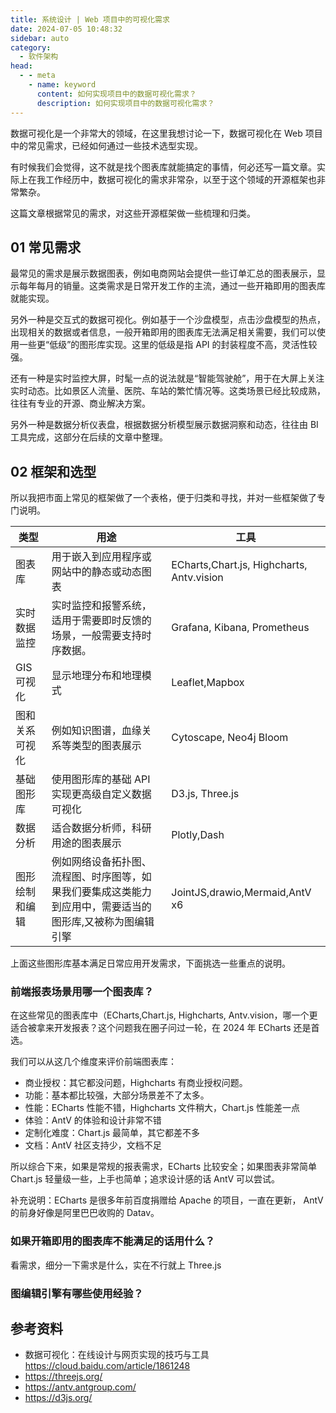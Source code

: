 ```yaml
---
title: 系统设计 | Web 项目中的可视化需求
date: 2024-07-05 10:48:32
sidebar: auto
category:
  - 软件架构
head:
  - - meta
    - name: keyword
      content: 如何实现项目中的数据可视化需求？
      description: 如何实现项目中的数据可视化需求？
---
```


数据可视化是一个非常大的领域，在这里我想讨论一下，数据可视化在 Web 项目中的常见需求，已经如何通过一些技术选型实现。

有时候我们会觉得，这不就是找个图表库就能搞定的事情，何必还写一篇文章。实际上在我工作经历中，数据可视化的需求非常杂，以至于这个领域的开源框架也非常繁杂。

这篇文章根据常见的需求，对这些开源框架做一些梳理和归类。

## 01 常见需求

最常见的需求是展示数据图表，例如电商网站会提供一些订单汇总的图表展示，显示每年每月的销量。这类需求是日常开发工作的主流，通过一些开箱即用的图表库就能实现。

另外一种是交互式的数据可视化。例如基于一个沙盘模型，点击沙盘模型的热点，出现相关的数据或者信息，一般开箱即用的图表库无法满足相关需要，我们可以使用一些更“低级”的图形库实现。这里的低级是指 API 的封装程度不高，灵活性较强。

还有一种是实时监控大屏，时髦一点的说法就是“智能驾驶舱”，用于在大屏上关注实时动态。比如景区人流量、医院、车站的繁忙情况等。这类场景已经比较成熟，往往有专业的开源、商业解决方案。

另外一种是数据分析仪表盘，根据数据分析模型展示数据洞察和动态，往往由 BI 工具完成，这部分在后续的文章中整理。

## 02 框架和选型

所以我把市面上常见的框架做了一个表格，便于归类和寻找，并对一些框架做了专门说明。

| 类型      | 用途                                               | 工具                                        |
|---------|--------------------------------------------------|-------------------------------------------|
| 图表库     | 用于嵌入到应用程序或网站中的静态或动态图表                            | ECharts,Chart.js, Highcharts, Antv.vision |
| 实时数据监控  | 实时监控和报警系统，适用于需要即时反馈的场景，一般需要支持时序数据。               | Grafana, Kibana, Prometheus               |
| GIS 可视化 | 显示地理分布和地理模式                                      | Leaflet,Mapbox                            | 
| 图和关系可视化 | 例如知识图谱，血缘关系等类型的图表展示                              | Cytoscape, Neo4j Bloom                    |
| 基础图形库   | 使用图形库的基础 API 实现更高级自定义数据可视化                       | D3.js, Three.js                           |
| 数据分析    | 适合数据分析师，科研用途的图表展示                                | Plotly,Dash                               |
| 图形绘制和编辑 | 例如网络设备拓扑图、流程图、时序图等，如果我们要集成这类能力到应用中，需要适当的图形库,又被称为图编辑引擎 | JointJS,drawio,Mermaid,AntV x6    |

上面这些图形库基本满足日常应用开发需求，下面挑选一些重点的说明。

### 前端报表场景用哪一个图表库？

在这些常见的图表库中（ECharts,Chart.js, Highcharts, Antv.vision，哪一个更适合被拿来开发报表？这个问题我在圈子问过一轮，在 2024 年 ECharts 还是首选。

我们可以从这几个维度来评价前端图表库：

- 商业授权：其它都没问题，Highcharts 有商业授权问题。
- 功能：基本都比较强，大部分场景差不了太多。
- 性能：ECharts 性能不错，Highcharts 文件稍大，Chart.js 性能差一点
- 体验：AntV 的体验和设计非常不错
- 定制化难度：Chart.js 最简单，其它都差不多
- 文档：AntV 社区支持少，文档不足

所以综合下来，如果是常规的报表需求，ECharts 比较安全；如果图表非常简单 Chart.js 轻量级一些，上手也简单；追求设计感的话 AntV 可以尝试。

补充说明：ECharts 是很多年前百度捐赠给 Apache 的项目，一直在更新， AntV 的前身好像是阿里巴巴收购的 Datav。

### 如果开箱即用的图表库不能满足的话用什么？

看需求，细分一下需求是什么，实在不行就上 Three.js 





### 图编辑引擎有哪些使用经验？


## 参考资料

- 数据可视化：在线设计与网页实现的技巧与工具 https://cloud.baidu.com/article/1861248
- https://threejs.org/
- https://antv.antgroup.com/
- https://d3js.org/